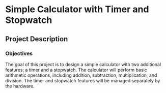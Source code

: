 # Simple Calculator with Timer and Stopwatch
## Project Description
### Objectives
The goal of this project is to design a simple calculator with two additional features: a timer and a stopwatch. The calculator will perform basic arithmetic operations, including addition, subtraction, multiplication, and division. The timer and stopwatch features will be managed separately by the hardware.
